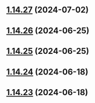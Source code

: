 ## [1.14.27](https://github.com/msobiecki/algorithm/compare/v1.14.26...v1.14.27) (2024-07-02)



## [1.14.26](https://github.com/msobiecki/algorithm/compare/v1.14.25...v1.14.26) (2024-06-25)



## [1.14.25](https://github.com/msobiecki/algorithm/compare/v1.14.24...v1.14.25) (2024-06-25)



## [1.14.24](https://github.com/msobiecki/algorithm/compare/v1.14.23...v1.14.24) (2024-06-18)



## [1.14.23](https://github.com/msobiecki/algorithm/compare/v1.14.22...v1.14.23) (2024-06-18)



